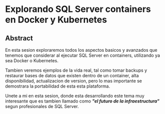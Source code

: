 # Explorando SQL Server containers en Docker y Kubernetes
## Abstract

En esta sesion exploraremos todos los aspectos basicos y avanzados que tenemos que considerar al ejecutar SQL Server en containers, utilizando ya sea Docker o Kubernetes.

Tambien veremos ejemplos de la vida real, tal como tomar backups y restaurar bases de datos que existen dentro de un container, alta disponibilidad, actualizacion de version, pero lo mas importante se demostrara la portabilidad de esta esta plataforma.

Unete a mi en esta sesion, donde esta desarrollando este tema muy interesante que es tambien llamado como **_"el futuro de la infraestructura"_** segun profesionales de SQL Server.
